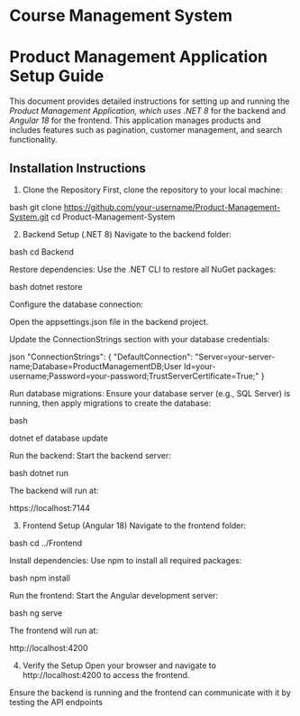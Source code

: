 # Course Management System
# Product Management Application Setup Guide

This document provides detailed instructions for setting up and running the *Product Management Application, which uses *.NET 8** for the backend and *Angular 18* for the frontend. This application manages products and includes features such as pagination, customer management, and search functionality.

## Installation Instructions
1. Clone the Repository
First, clone the repository to your local machine:

bash
git clone https://github.com/your-username/Product-Management-System.git
cd Product-Management-System


2. Backend Setup (.NET 8)
Navigate to the backend folder:

bash
cd Backend

Restore dependencies:
Use the .NET CLI to restore all NuGet packages:

bash
dotnet restore


Configure the database connection:

Open the appsettings.json file in the backend project.

Update the ConnectionStrings section with your database credentials:

json
"ConnectionStrings": {
  "DefaultConnection": "Server=your-server-name;Database=ProductManagementDB;User Id=your-username;Password=your-password;TrustServerCertificate=True;"
}


Run database migrations:
Ensure your database server (e.g., SQL Server) is running, then apply migrations to create the database:

bash

dotnet ef database update


Run the backend:
Start the backend server:

bash
dotnet run


The backend will run at:

https://localhost:7144

3. Frontend Setup (Angular 18)
Navigate to the frontend folder:

bash
cd ../Frontend


Install dependencies:
Use npm to install all required packages:

bash
npm install


Run the frontend:
Start the Angular development server:

bash
ng serve

The frontend will run at:

http://localhost:4200

4. Verify the Setup
Open your browser and navigate to http://localhost:4200 to access the frontend.

Ensure the backend is running and the frontend can communicate with it by testing the API endpoints
